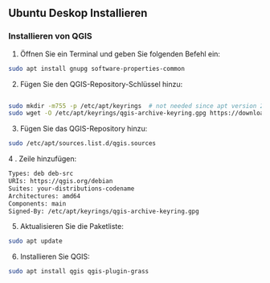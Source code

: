 ## Ubuntu Deskop Installieren
### Installieren von QGIS
1. Öffnen Sie ein Terminal und geben Sie folgenden Befehl ein:
```bash
sudo apt install gnupg software-properties-common
```

2. Fügen Sie den QGIS-Repository-Schlüssel hinzu:
```bash

sudo mkdir -m755 -p /etc/apt/keyrings  # not needed since apt version 2.4.0 like Debian 12 and Ubuntu 22 or newer
sudo wget -O /etc/apt/keyrings/qgis-archive-keyring.gpg https://download.qgis.org/downloads/qgis-archive-keyring.gpg

```

3. Fügen Sie das QGIS-Repository hinzu:
```bash
sudo /etc/apt/sources.list.d/qgis.sources 
```
4 . Zeile hinzufügen:
```bash
Types: deb deb-src
URIs: https://qgis.org/debian
Suites: your-distributions-codename
Architectures: amd64
Components: main
Signed-By: /etc/apt/keyrings/qgis-archive-keyring.gpg
```

5. Aktualisieren Sie die Paketliste:
```bash
sudo apt update
```
6. Installieren Sie QGIS:
```bash
sudo apt install qgis qgis-plugin-grass
```

